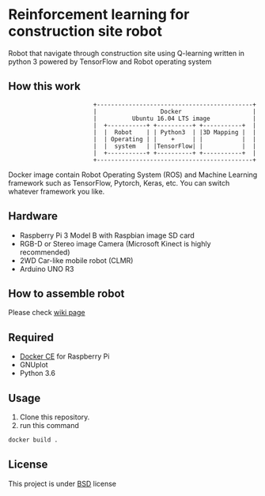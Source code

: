 Reinforcement learning for construction site robot
======

Robot that navigate through construction site using Q-learning written in python 3 powered by TensorFlow and Robot operating system  

How this work
------

```text
                        +--------------------------------------------+
                        |                  Docker                    |
                        |          Ubuntu 16.04 LTS image            |
                        |  +-----------+ +----------+ +-----------+  |
                        |  |  Robot    | | Python3  | |3D Mapping |  |
                        |  | Operating | |    +     | |           |  |
                        |  |  system   | |TensorFlow| |           |  |
                        |  +-----------+ +----------+ +-----------+  |
                        +--------------------------------------------+
```

Docker image contain Robot Operating System (ROS) and Machine Learning framework such as TensorFlow, Pytorch, Keras, etc.
You can switch whatever framework you like.

Hardware
------

- Raspberry Pi 3 Model B with Raspbian image SD card
- RGB-D or Stereo image Camera (Microsoft Kinect is highly recommended)
- 2WD Car-like mobile robot (CLMR)
- Arduino UNO R3

How to assemble robot
------

Please check [wiki page](https://github.com/kanokkorn/RL-bot/wiki)

Required
------

- [Docker CE](https://docs.docker.com/install/linux/docker-ce/debian/#install-docker-ce) for Raspberry Pi
- GNUplot
- Python 3.6

Usage
------

1. Clone this repository.
2. run this command

```bash
docker build .
```

License
------

This project is under [BSD](https://github.com/kanokkorn/RL-bot/blob/master/LICENSE) license
